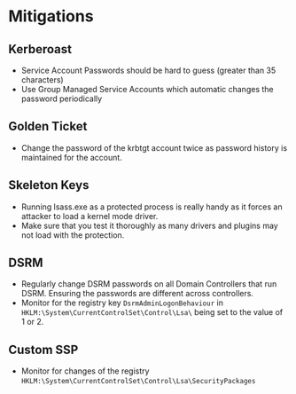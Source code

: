 # Mitigations

## Kerberoast

* Service Account Passwords should be hard to guess (greater than 35 characters)
* &#x20;Use Group Managed Service Accounts which automatic changes the password periodically

## Golden Ticket

* Change the password of the krbtgt account twice as password history is maintained for the account.

## Skeleton Keys

* &#x20;Running lsass.exe as a protected process is really handy as it forces an attacker to load a kernel mode driver.&#x20;
* &#x20;Make sure that you test it thoroughly as many drivers and plugins may not load with the protection.

## DSRM

* Regularly change DSRM passwords on all Domain Controllers that run DSRM. Ensuring the passwords are different across controllers.
* Monitor for the registry key `DsrmAdminLogonBehaviour` in `HKLM:\System\CurrentControlSet\Control\Lsa\` being set to the value of 1 or 2.

## Custom SSP

* Monitor for changes of the registry `HKLM:\System\CurrentControlSet\Control\Lsa\SecurityPackages`



##

